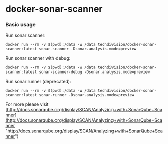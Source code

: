 # docker-sonar-scanner

### Basic usage

Run sonar scanner: 

	docker run --rm -v $(pwd):/data -w /data techdivision/docker-sonar-scanner:latest sonar-scanner -Dsonar.analysis.mode=preview

Run sonar scanner with debug: 

	docker run --rm -v $(pwd):/data -w /data techdivision/docker-sonar-scanner:latest sonar-scanner-debug -Dsonar.analysis.mode=preview

Run sonar runner (deprecated): 

	docker run --rm -v $(pwd):/data -w /data techdivision/docker-sonar-scanner:latest sonar-runner -Dsonar.analysis.mode=preview

For more please visit [http://docs.sonarqube.org/display/SCAN/Analyzing+with+SonarQube+Scanner](http://docs.sonarqube.org/display/SCAN/Analyzing+with+SonarQube+Scanner "http://docs.sonarqube.org/display/SCAN/Analyzing+with+SonarQube+Scanner")
